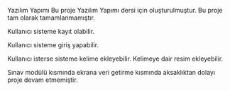  Yazılım Yapımı
 Bu proje Yazılım Yapımı dersi için oluşturulmuştur. Bu proje tam olarak tamamlanmamıştır.

 Kullanıcı sisteme kayıt olabilir.

 Kullanıcı sisteme giriş yapabilir.

 Kullanıcı isterse sisteme kelime ekleyebilir. Kelimeye dair resim ekleyebilir.

 Sınav modülü kısmında ekrana veri getirme kısmında aksaklıktan dolayı proje devam etmemiştir.

